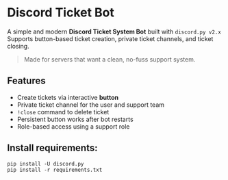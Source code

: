 # Discord Ticket Bot

A simple and modern **Discord Ticket System Bot** built with `discord.py v2.x`  
Supports button-based ticket creation, private ticket channels, and ticket closing.

> Made for servers that want a clean, no-fuss support system.



## Features

- Create tickets via interactive **button**
- Private ticket channel for the user and support team
- `!close` command to delete ticket
- Persistent button works after bot restarts
- Role-based access using a support role


## Install requirements:

`pip install -U discord.py`<br>
`pip install -r requirements.txt`


